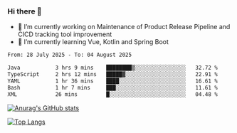 ### Hi there 👋

- 🔭 I’m currently working on Maintenance of Product Release Pipeline and CICD tracking tool improvement
- 🌱 I’m currently learning Vue, Kotlin and Spring Boot

<!--START_SECTION:waka-->

```txt
From: 28 July 2025 - To: 04 August 2025

Java           3 hrs 9 mins    ████████▒░░░░░░░░░░░░░░░░   32.72 %
TypeScript     2 hrs 12 mins   █████▓░░░░░░░░░░░░░░░░░░░   22.91 %
YAML           1 hr 36 mins    ████░░░░░░░░░░░░░░░░░░░░░   16.61 %
Bash           1 hr 7 mins     ███░░░░░░░░░░░░░░░░░░░░░░   11.61 %
XML            26 mins         █░░░░░░░░░░░░░░░░░░░░░░░░   04.48 %
```

<!--END_SECTION:waka-->

[![Anurag's GitHub stats](https://github-readme-stats.vercel.app/api?username=yunhao981&show_icons=true&theme=solarized-dark)](https://github.com/anuraghazra/github-readme-stats)

[![Top Langs](https://github-readme-stats.vercel.app/api/top-langs/?username=yunhao981&theme=solarized-dark&layout=compact)](https://github.com/anuraghazra/github-readme-stats)

<!--
**yunhao981/yunhao981** is a ✨ _special_ ✨ repository because its `README.md` (this file) appears on your GitHub profile.

Here are some ideas to get you started:

- 🔭 I’m currently working on Maintenance of Release Pipeline and CICD tracking tool improvement
- 🌱 I’m currently learning Vue, Kotlin and Spring Boot
- 👯 I’m looking to collaborate on ...
- 🤔 I’m looking for help with ...
- 💬 Ask me about ...
- 📫 How to reach me: ...
- 😄 Pronouns: ...
- ⚡ Fun fact: ...
-->


